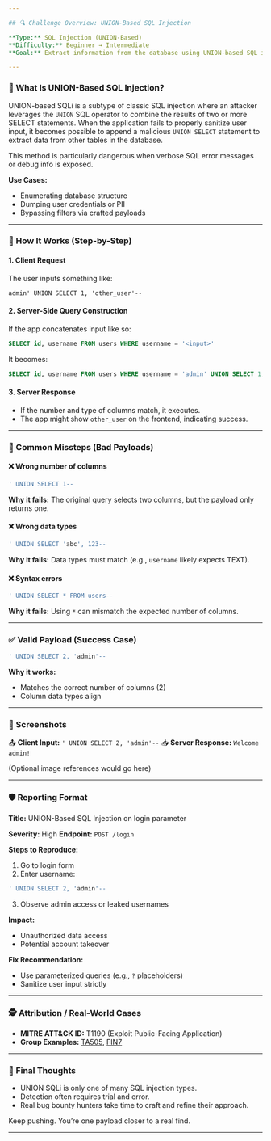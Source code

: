 ```yaml
---

## 🔍 Challenge Overview: UNION-Based SQL Injection

**Type:** SQL Injection (UNION-Based)
**Difficulty:** Beginner → Intermediate
**Goal:** Extract information from the database using UNION-based SQL injection.

---
```


### 🧠 What Is UNION-Based SQL Injection?

UNION-based SQLi is a subtype of classic SQL injection where an attacker leverages the `UNION` SQL operator to combine the results of two or more SELECT statements. When the application fails to properly sanitize user input, it becomes possible to append a malicious `UNION SELECT` statement to extract data from other tables in the database.

This method is particularly dangerous when verbose SQL error messages or debug info is exposed.

**Use Cases:**

* Enumerating database structure
* Dumping user credentials or PII
* Bypassing filters via crafted payloads

---

### 🧬 How It Works (Step-by-Step)

#### 1. **Client Request**

The user inputs something like:

```
admin' UNION SELECT 1, 'other_user'--
```

#### 2. **Server-Side Query Construction**

If the app concatenates input like so:

```sql
SELECT id, username FROM users WHERE username = '<input>'
```

It becomes:

```sql
SELECT id, username FROM users WHERE username = 'admin' UNION SELECT 1, 'other_user'--'
```

#### 3. **Server Response**

* If the number and type of columns match, it executes.
* The app might show `other_user` on the frontend, indicating success.

---

### 🧪 Common Missteps (Bad Payloads)

#### ❌ Wrong number of columns

```sql
' UNION SELECT 1--
```

**Why it fails:** The original query selects two columns, but the payload only returns one.

#### ❌ Wrong data types

```sql
' UNION SELECT 'abc', 123--
```

**Why it fails:** Data types must match (e.g., `username` likely expects TEXT).

#### ❌ Syntax errors

```sql
' UNION SELECT * FROM users--
```

**Why it fails:** Using `*` can mismatch the expected number of columns.

---

### ✅ Valid Payload (Success Case)

```sql
' UNION SELECT 2, 'admin'--
```

**Why it works:**

* Matches the correct number of columns (2)
* Column data types align

---

### 📸 Screenshots

📤 **Client Input:** `' UNION SELECT 2, 'admin'--`
📥 **Server Response:** `Welcome admin!`

(Optional image references would go here)

---

### 🛡️ Reporting Format

**Title:** UNION-Based SQL Injection on login parameter

**Severity:** High
**Endpoint:** `POST /login`

**Steps to Reproduce:**

1. Go to login form
2. Enter username:

```sql
' UNION SELECT 2, 'admin'--
```

3. Observe admin access or leaked usernames

**Impact:**

* Unauthorized data access
* Potential account takeover

**Fix Recommendation:**

* Use parameterized queries (e.g., `?` placeholders)
* Sanitize user input strictly

---

### 🕵️ Attribution / Real-World Cases

* **MITRE ATT\&CK ID:** T1190 (Exploit Public-Facing Application)
* **Group Examples:** [TA505](https://attack.mitre.org/groups/G0092/), [FIN7](https://attack.mitre.org/groups/G0046/)

---

### 🎯 Final Thoughts

* UNION SQLi is only one of many SQL injection types.
* Detection often requires trial and error.
* Real bug bounty hunters take time to craft and refine their approach.

Keep pushing. You’re one payload closer to a real find.

---
